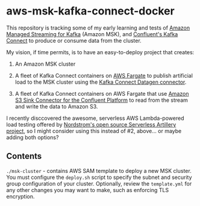 # aws-msk-kafka-connect-docker

This repository is tracking some of my early learning and tests of [Amazon Managed Streaming for Kafka](https://aws.amazon.com/msk/) (Amazon MSK), and [Confluent's Kafka Connect](https://docs.confluent.io/current/connect/index.html) to produce or consume data from the cluster. 

My vision, if time permits, is to have an easy-to-deploy project that creates: 

1. An Amazon MSK cluster

2. A fleet of Kafka Connect containers on [AWS Fargate](https://aws.amazon.com/fargate/) to publish artificial load to the MSK cluster using the [Kafka Connect Datagen connector](https://github.com/confluentinc/kafka-connect-datagen). 

3. A fleet of Kafka Connect containers on AWS Fargate that use [Amazon S3 Sink Connector for the Confluent Platform](https://docs.confluent.io/current/connect/kafka-connect-s3/index.html) to read from the stream and write the data to Amazon S3.

I recently disccovered the awesome, serverless AWS Lambda-powered load testing offered by [Nordstrom's open source Serverless Artillery project](https://github.com/Nordstrom/serverless-artillery), so I might consider using this instead of #2, above... or maybe adding both options? 


## Contents

`./msk-cluster` - contains AWS SAM template to deploy a new MSK cluster. You must configure the `deploy.sh` script to specify the subnet and security group configuration of your cluster. Optionally, review the `template.yml` for any other changes you may want to make, such as enforcing TLS encryption.

